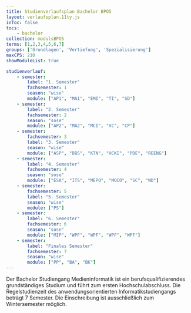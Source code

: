 ```yaml
---
title: Studienverlaufsplan Bachelor BPO5
layout: verlaufsplan.11ty.js
inToc: false
tocs:
    - bachelor
collection: modulsBPO5
terms: [1,2,3,4,5,6,7]
groups: ['Grundlagen', 'Vertiefung', 'Spezialisierung']
maxCPS: 210
showModuleList: true

studienverlauf:
    - semester:
        label: "1. Semester"
        fachsemester: 1
        season: "wise"
        module: ["AP1", "MA1", "EMI", "TI", "SD"]
    - semester:
        label: "2. Semester"
        fachsemester: 2
        season: "sose"
        module: ["AP2", "MA2", "MCI", "VC", "CP"]
    - semester:
        fachsemester: 3
        label: "3. Semester"
        season: "wise"
        module: ["ASP", "DBS", "KTN", "HCKI", "PDE", "REENG"]
    - semester:
        label: "4. Semester"
        fachsemester: 4
        season: "sose"
        module: ["ESA", "ITS", "MEPO", "MOCO", "SC", "WD"]
    - semester:
        fachsemester: 5
        label: "5. Semester"
        season: "wise"
        module: ["PS"]
    - semester:
        label: "6. Semester"
        fachsemester: 6
        season: "sose"
        module: ["MIP", "WPF", "WPF", "WPF", "WPF"]             
    - semester:
        label: "Finales Semester"
        fachsemester: 7
        season: "wise"
        module: ["PP", "BA", "BK"]                
---
```


Der Bachelor Studiengang Medieninformatik ist ein berufsqualifizierendes grundständiges Studium und führt zum ersten Hochschulabschluss. Die Regelstudienzeit des anwendungsorientierten Informatikstudiengangs beträgt 7 Semester. Die Einschreibung ist ausschließlich zum Wintersemester möglich.